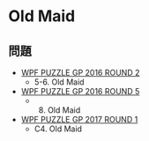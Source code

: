 # Old Maid

## 問題
- [WPF PUZZLE GP 2016 ROUND 2](../questions/wpfpgp2016-2.md)
	- 5-6. Old Maid
- [WPF PUZZLE GP 2016 ROUND 5](../questions/wpfpgp2016-5.md)
	- 8. Old Maid
- [WPF PUZZLE GP 2017 ROUND 1](../questions/wpfpgp2017-1.md)
	- C4. Old Maid
